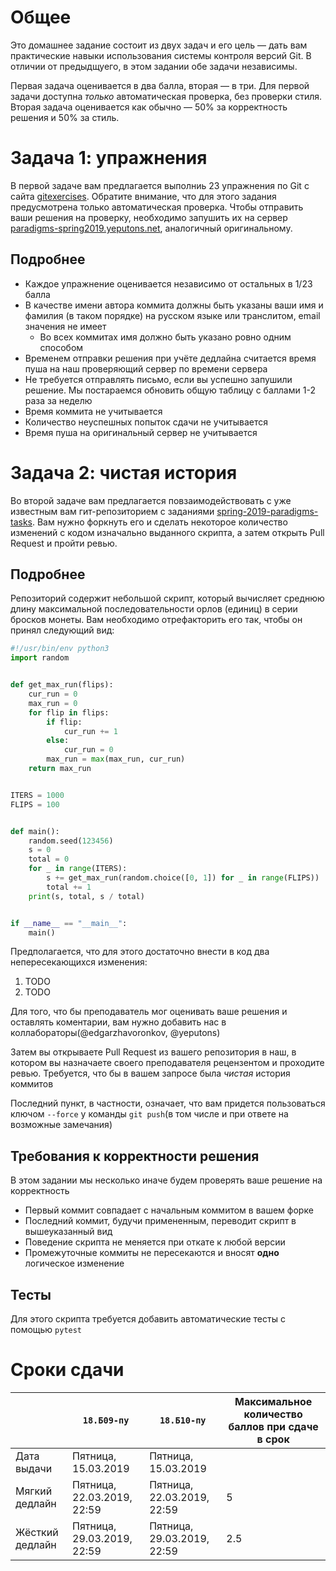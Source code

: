 # Общее

Это домашнее задание состоит из двух задач и его цель — дать вам практические навыки использования системы контроля версий Git.
В отличии от предыдщуего, в этом задании обе задачи независимы.

Первая задача оценивается в два балла, вторая — в три.
Для первой задачи доступна *только* автоматическая проверка, без проверки стиля.
Вторая задача оценивается как обычно — 50% за корректность решения и 50% за стиль.

# Задача 1: упражнения

В первой задаче вам предлагается выполниь 23 упражнения по Git с сайта [gitexercises](https://gitexercises.fracz.com/).
Обратите внимание, что для этого задания предусмотрена только автоматическая проверка.
Чтобы отправить ваши решения на проверку, необходимо запушить их на сервер [paradigms-spring2019.yeputons.net](https://paradigms-spring2019.yeputons.net), аналогичный оригинальному.

## Подробнее

* Каждое упражнение оценивается независимо от остальных в 1/23 балла
* В качестве имени автора коммита должны быть указаны ваши имя и фамилия (в таком порядке) на русском языке или транслитом, email значения не имеет
  * Во всех коммитах имя должно быть указано ровно одним способом
* Временем отправки решения при учёте дедлайна считается время пуша на наш проверяющий сервер по времени сервера
* Не требуется отправлять письмо, если вы успешно запушили решение. Мы постараемся обновить общую таблицу с баллами 1-2 раза за неделю
* Время коммита не учитывается
* Количество неуспешных попыток сдачи не учитывается
* Время пуша на оригинальный сервер не учитывается

# Задача 2: чистая история

Во второй задаче вам предлагается повзаимодействовать с уже известным вам гит-репозиторием с заданиями [spring-2019-paradigms-tasks](https://github.com/yeputons/spring-2019-paradigms-tasks).
Вам нужно форкнуть его и сделать некоторое количество изменений с кодом изначально выданного скрипта, а затем открыть Pull Request и пройти ревью.

## Подробнее

Репозиторий содержит небольшой скрипт, который вычисляет среднюю длину максимальной последовательности орлов (единиц) в серии бросков монеты.
Вам необходимо отрефакторить его так, чтобы он принял следующий вид:

```python
#!/usr/bin/env python3
import random


def get_max_run(flips):
    cur_run = 0
    max_run = 0
    for flip in flips:
        if flip:
            cur_run += 1
        else:
            cur_run = 0
        max_run = max(max_run, cur_run)
    return max_run


ITERS = 1000
FLIPS = 100


def main():
    random.seed(123456)
    s = 0
    total = 0
    for _ in range(ITERS):
        s += get_max_run(random.choice([0, 1]) for _ in range(FLIPS))
        total += 1
    print(s, total, s / total)


if __name__ == "__main__":
    main()
```

Предполагается, что для этого достаточно внести в код два непересекающихся изменения:
1. TODO
2. TODO

Для того, что бы преподаватель мог оценивать ваше решения и оставлять коментарии, вам нужно добавить нас в коллабораторы(@edgarzhavoronkov, @yeputons)

Затем вы открываете Pull Request из вашего репозитория в наш, в котором вы назначаете своего преподавателя рецензентом и проходите ревью.
Требуется, что бы в вашем запросе была _чистая_ история коммитов

Последний пункт, в частности, означает, что вам придется пользоваться ключом `--force` у команды `git push`(в том числе и при ответе на возможные замечания)

## Требования к корректности решения

В этом задании мы несколько иначе будем проверять ваше решение на корректность
* Первый коммит совпадает с начальным коммитом в вашем форке
* Последний коммит, будучи примененным, переводит скрипт в вышеуказанный вид
* Поведение скрипта не меняется при откате к любой версии
* Промежуточные коммиты не пересекаются и вносят __одно__ логическое изменение

## Тесты

Для этого скрипта требуется добавить автоматические тесты с помощью `pytest`

# Сроки сдачи
|   | `18.Б09-пу` | `18.Б10-пу` |Максимальное количество баллов при сдаче в срок
|---|---|---|---|
|Дата выдачи|Пятница, 15.03.2019|Пятница, 15.03.2019|   |
|Мягкий дедлайн|Пятница, 22.03.2019, 22:59|Пятница, 22.03.2019, 22:59|5|
|Жёсткий дедлайн|Пятница, 29.03.2019, 22:59|Пятница, 29.03.2019, 22:59|2.5|


